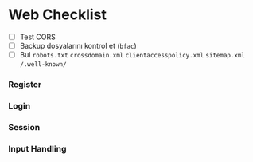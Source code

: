 # Web Checklist

* [ ] Test CORS
* [ ] Backup dosyalarını kontrol et (`bfac`)
* [ ] Bul `robots.txt` `crossdomain.xml` `clientaccesspolicy.xml` `sitemap.xml` `/.well-known/`

### Register

### Login

### Session

### Input Handling
